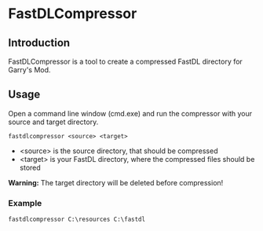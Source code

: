 # FastDLCompressor

## Introduction

FastDLCompressor is a tool to create a compressed FastDL directory for Garry's Mod.

## Usage

Open a command line window (cmd.exe) and run the compressor with your source and target directory.

    fastdlcompressor <source> <target>

- \<source\> is the source directory, that should be compressed
- \<target\> is your FastDL directory, where the compressed files should be stored

**Warning:** The target directory will be deleted before compression!

### Example

    fastdlcompressor C:\resources C:\fastdl
